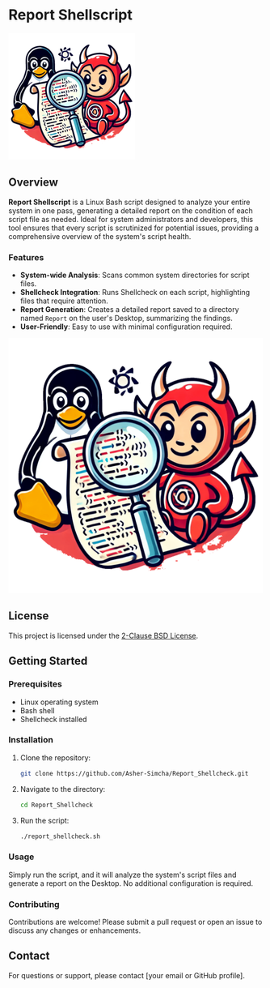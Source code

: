 # Report Shellscript

![Report Shellcheck Icon](https://raw.githubusercontent.com/Asher-Simcha/Report_Shellcheck/main/reportshellcheck.png)

## Overview

**Report Shellscript** is a Linux Bash script designed to analyze your entire system in one pass, generating a detailed report on the condition of each script file as needed. Ideal for system administrators and developers, this tool ensures that every script is scrutinized for potential issues, providing a comprehensive overview of the system's script health.

### Features

- **System-wide Analysis**: Scans common system directories for script files.
- **Shellcheck Integration**: Runs Shellcheck on each script, highlighting files that require attention.
- **Report Generation**: Creates a detailed report saved to a directory named `Report` on the user's Desktop, summarizing the findings.
- **User-Friendly**: Easy to use with minimal configuration required.

![Large Image](https://raw.githubusercontent.com/Asher-Simcha/Report_Shellcheck/main/reportshellcheck_large.png)

## License

This project is licensed under the [2-Clause BSD License](https://opensource.org/license/BSD-2-Clause).

## Getting Started

### Prerequisites

- Linux operating system
- Bash shell
- Shellcheck installed

### Installation

1. Clone the repository:
    ```bash
    git clone https://github.com/Asher-Simcha/Report_Shellcheck.git
    ```

2. Navigate to the directory:
    ```bash
    cd Report_Shellcheck
    ```

3. Run the script:
    ```bash
    ./report_shellcheck.sh
    ```

### Usage

Simply run the script, and it will analyze the system's script files and generate a report on the Desktop. No additional configuration is required.

### Contributing

Contributions are welcome! Please submit a pull request or open an issue to discuss any changes or enhancements.

## Contact

For questions or support, please contact [your email or GitHub profile].
